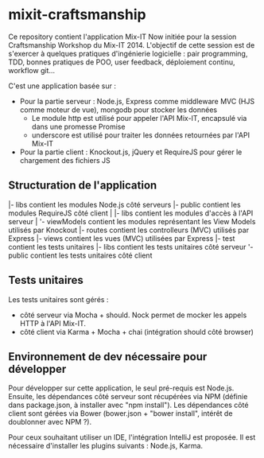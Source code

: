 mixit-craftsmanship
===================

Ce repository contient l'application Mix-IT Now initiée pour la session Craftsmanship Workshop du Mix-IT 2014.
L'objectif de cette session est de s'exercer à quelques pratiques d'ingénierie logicielle : pair programming, TDD, bonnes pratiques de POO, user feedback, déploiement continu, workflow git...

C'est une application basée sur :
* Pour la partie serveur : Node.js, Express comme middleware MVC (HJS comme moteur de vue), mongodb pour stocker les données
  * Le module http est utilisé pour appeler l'API Mix-IT, encapsulé via dans une promesse Promise
  * underscore est utilisé pour traiter les données retournées par l'API Mix-IT
* Pour la partie client : Knockout.js, jQuery et RequireJS pour gérer le chargement des fichiers JS

Structuration de l'application
------------------------------
|- libs contient les modules Node.js côté serveurs
|- public contient les modules RequireJS côté client
| |- libs contient les modules d'accès à l'API serveur
| '- viewModels contient les modules représentant les View Models utilisés par Knockout
|- routes contient les controlleurs (MVC) utilisés par Express
|- views contient les vues (MVC) utilisées par Express
|- test contient les tests unitaires
  |- libs contient les tests unitaires côté serveur
  '- public contient les tests unitaires côté client

Tests unitaires
---------------
Les tests unitaires sont gérés :
* côté serveur via Mocha + should. Nock permet de mocker les appels HTTP à l'API Mix-IT.
* côté client via Karma + Mocha + chai (intégration should côté browser)

Environnement de dev nécessaire pour développer
-----------------------------------------------
Pour développer sur cette application, le seul pré-requis est Node.js.
Ensuite, les dépendances côté serveur sont récupérées via NPM (définie dans package.json, à installer avec "npm install"). Les dépendances côté client sont gérées via Bower (bower.json + "bower install", intérêt de doublonner avec NPM ?).

Pour ceux souhaitant utiliser un IDE, l'intégration IntelliJ est proposée. Il est nécessaire d'installer les plugins suivants : Node.js, Karma.

